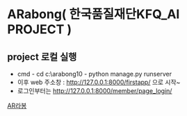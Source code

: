# ARabong( 한국품질재단KFQ_AI PROJECT )

## project 로컬 실행
+ cmd - cd c:\arabong10 - python manage.py runserver
+ 이후 web 주소창 : http://127.0.0.1:8000/firstapp/ 으로 시작~
+ 로그인부터는 http://127.0.0.1:8000/member/page_login/
 
[AR라봉](https://prezi.com/view/boZX49NlIkgKDZIqRMpG/)

